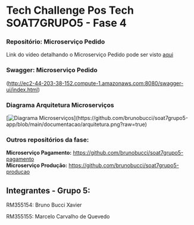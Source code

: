 # Tech Challenge Pos Tech SOAT7GRUPO5 - Fase 4

### Repositório: Microserviço Pedido

Link do vídeo detalhando o Microserviço Pedido pode ser visto <a href="https://www.youtube.com/watch?v=YplkjITVdOM" target="_blank">aqui</a> <br>

### Swagger: Microserviço Pedido
(http://ec2-44-203-38-152.compute-1.amazonaws.com:8080/swagger-ui/index.html)


### Diagrama Arquitetura Microserviços
[![Diagrama Microserviços]([https://github.com/brunobucci/soat7grupo5/blob/748b37dbc07047922a87d01d20a7f184251c30b1/kubernets/diagrama/Diagrama-Infra.png](https://github.com/brunobucci/soat7grupo5-app/blob/main/documentacao/arquitetura.png?raw=true))](https://github.com/brunobucci/soat7grupo5-app/blob/main/documentacao/arquitetura.png?raw=true)


### Outros repositórios da fase:
<b>Microserviço Pagamento:</b> https://github.com/brunobucci/soat7grupo5-pagamento<br>
<b>Microserviço Produção:</b> https://github.com/brunobucci/soat7grupo5-producao<br>


## Integrantes - Grupo 5:
RM355154: Bruno Bucci Xavier

RM355155: Marcelo Carvalho de Quevedo
